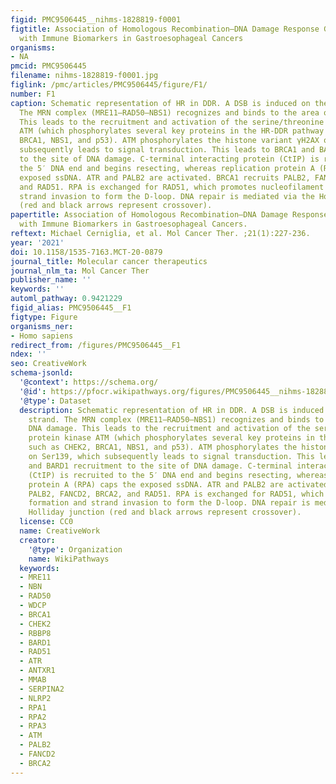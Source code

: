 ```yaml
---
figid: PMC9506445__nihms-1828819-f0001
figtitle: Association of Homologous Recombination–DNA Damage Response Gene Mutations
  with Immune Biomarkers in Gastroesophageal Cancers
organisms:
- NA
pmcid: PMC9506445
filename: nihms-1828819-f0001.jpg
figlink: /pmc/articles/PMC9506445/figure/F1/
number: F1
caption: Schematic representation of HR in DDR. A DSB is induced on the DNA strand.
  The MRN complex (MRE11–RAD50–NBS1) recognizes and binds to the area of DNA damage.
  This leads to the recruitment and activation of the serine/threonine protein kinase
  ATM (which phosphorylates several key proteins in the HR-DDR pathway such as CHEK2,
  BRCA1, NBS1, and p53). ATM phosphorylates the histone variant γH2AX on Ser139, which
  subsequently leads to signal transduction. This leads to BRCA1 and BARD1 recruitment
  to the site of DNA damage. C-terminal interacting protein (CtIP) is recruited to
  the 5′ DNA end and begins resecting, whereas replication protein A (RPA) caps the
  exposed ssDNA. ATR and PALB2 are activated. BRCA1 recruits PALB2, FANCD2, BRCA2,
  and RAD51. RPA is exchanged for RAD51, which promotes nucleofilament formation and
  strand invasion to form the D-loop. DNA repair is mediated via the Holliday junction
  (red and black arrows represent crossover).
papertitle: Association of Homologous Recombination–DNA Damage Response Gene Mutations
  with Immune Biomarkers in Gastroesophageal Cancers.
reftext: Michael Cerniglia, et al. Mol Cancer Ther. ;21(1):227-236.
year: '2021'
doi: 10.1158/1535-7163.MCT-20-0879
journal_title: Molecular cancer therapeutics
journal_nlm_ta: Mol Cancer Ther
publisher_name: ''
keywords: ''
automl_pathway: 0.9421229
figid_alias: PMC9506445__F1
figtype: Figure
organisms_ner:
- Homo sapiens
redirect_from: /figures/PMC9506445__F1
ndex: ''
seo: CreativeWork
schema-jsonld:
  '@context': https://schema.org/
  '@id': https://pfocr.wikipathways.org/figures/PMC9506445__nihms-1828819-f0001.html
  '@type': Dataset
  description: Schematic representation of HR in DDR. A DSB is induced on the DNA
    strand. The MRN complex (MRE11–RAD50–NBS1) recognizes and binds to the area of
    DNA damage. This leads to the recruitment and activation of the serine/threonine
    protein kinase ATM (which phosphorylates several key proteins in the HR-DDR pathway
    such as CHEK2, BRCA1, NBS1, and p53). ATM phosphorylates the histone variant γH2AX
    on Ser139, which subsequently leads to signal transduction. This leads to BRCA1
    and BARD1 recruitment to the site of DNA damage. C-terminal interacting protein
    (CtIP) is recruited to the 5′ DNA end and begins resecting, whereas replication
    protein A (RPA) caps the exposed ssDNA. ATR and PALB2 are activated. BRCA1 recruits
    PALB2, FANCD2, BRCA2, and RAD51. RPA is exchanged for RAD51, which promotes nucleofilament
    formation and strand invasion to form the D-loop. DNA repair is mediated via the
    Holliday junction (red and black arrows represent crossover).
  license: CC0
  name: CreativeWork
  creator:
    '@type': Organization
    name: WikiPathways
  keywords:
  - MRE11
  - NBN
  - RAD50
  - WDCP
  - BRCA1
  - CHEK2
  - RBBP8
  - BARD1
  - RAD51
  - ATR
  - ANTXR1
  - MMAB
  - SERPINA2
  - NLRP2
  - RPA1
  - RPA2
  - RPA3
  - ATM
  - PALB2
  - FANCD2
  - BRCA2
---
```

